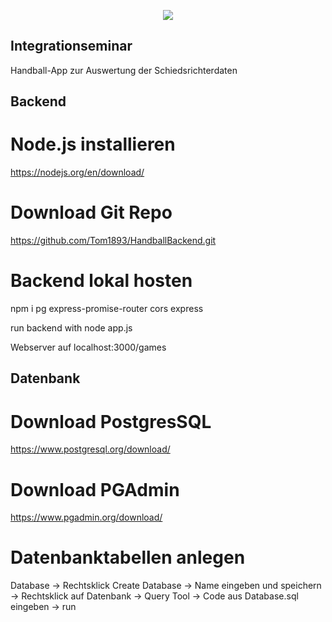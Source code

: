 <p align="center">
  <img src="https://www.hvw-online.org/fileadmin/_processed_/c/b/csm_hvw-logo_cd3f87f345.png"/>
  
</p>

## Integrationseminar

Handball-App zur Auswertung der Schiedsrichterdaten

## Backend

# Node.js installieren

https://nodejs.org/en/download/

# Download Git Repo

https://github.com/Tom1893/HandballBackend.git

# Backend lokal hosten

npm i pg express-promise-router cors express

run backend with node app.js

Webserver auf localhost:3000/games

## Datenbank

# Download PostgresSQL

https://www.postgresql.org/download/


# Download PGAdmin

https://www.pgadmin.org/download/



# Datenbanktabellen anlegen

Database -> Rechtsklick Create Database -> Name eingeben und speichern -> Rechtsklick auf Datenbank -> Query Tool -> Code aus Database.sql eingeben -> run
